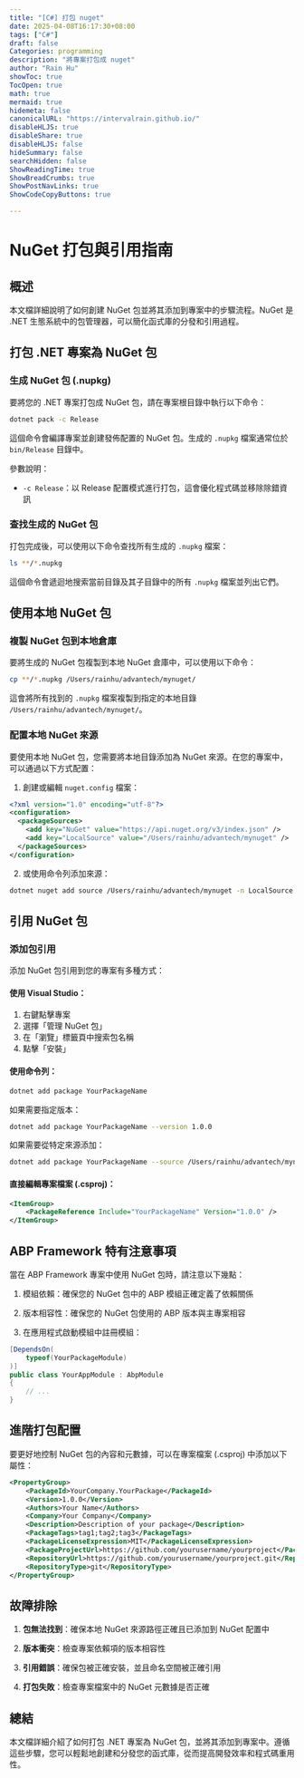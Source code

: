 ```yaml
---
title: "[C#] 打包 nuget"
date: 2025-04-08T16:17:30+08:00
tags: ["C#"]
draft: false
Categories: programming
description: "將專案打包成 nuget"
author: "Rain Hu"
showToc: true
TocOpen: true
math: true
mermaid: true
hidemeta: false
canonicalURL: "https://intervalrain.github.io/"
disableHLJS: true
disableShare: true
disableHLJS: false
hideSummary: false
searchHidden: false
ShowReadingTime: true
ShowBreadCrumbs: true
ShowPostNavLinks: true
ShowCodeCopyButtons: true

---
```


# NuGet 打包與引用指南

## 概述

本文檔詳細說明了如何創建 NuGet 包並將其添加到專案中的步驟流程。NuGet 是 .NET 生態系統中的包管理器，可以簡化函式庫的分發和引用過程。

## 打包 .NET 專案為 NuGet 包

### 生成 NuGet 包 (.nupkg)

要將您的 .NET 專案打包成 NuGet 包，請在專案根目錄中執行以下命令：

```bash
dotnet pack -c Release
```

這個命令會編譯專案並創建發佈配置的 NuGet 包。生成的 `.nupkg` 檔案通常位於 `bin/Release` 目錄中。

參數說明：
- `-c Release`：以 Release 配置模式進行打包，這會優化程式碼並移除除錯資訊

### 查找生成的 NuGet 包

打包完成後，可以使用以下命令查找所有生成的 `.nupkg` 檔案：

```bash
ls **/*.nupkg
```

這個命令會遞迴地搜索當前目錄及其子目錄中的所有 `.nupkg` 檔案並列出它們。

## 使用本地 NuGet 包

### 複製 NuGet 包到本地倉庫

要將生成的 NuGet 包複製到本地 NuGet 倉庫中，可以使用以下命令：

```bash
cp **/*.nupkg /Users/rainhu/advantech/mynuget/
```

這會將所有找到的 `.nupkg` 檔案複製到指定的本地目錄 `/Users/rainhu/advantech/mynuget/`。

### 配置本地 NuGet 來源

要使用本地 NuGet 包，您需要將本地目錄添加為 NuGet 來源。在您的專案中，可以通過以下方式配置：

1. 創建或編輯 `nuget.config` 檔案：

```xml
<?xml version="1.0" encoding="utf-8"?>
<configuration>
  <packageSources>
    <add key="NuGet" value="https://api.nuget.org/v3/index.json" />
    <add key="LocalSource" value="/Users/rainhu/advantech/mynuget" />
  </packageSources>
</configuration>
```

2. 或使用命令列添加來源：

```bash
dotnet nuget add source /Users/rainhu/advantech/mynuget -n LocalSource
```

## 引用 NuGet 包

### 添加包引用

添加 NuGet 包引用到您的專案有多種方式：

#### 使用 Visual Studio：

1. 右鍵點擊專案
2. 選擇「管理 NuGet 包」
3. 在「瀏覽」標籤頁中搜索包名稱
4. 點擊「安裝」

#### 使用命令列：

```bash
dotnet add package YourPackageName
```

如果需要指定版本：

```bash
dotnet add package YourPackageName --version 1.0.0
```

如果需要從特定來源添加：

```bash
dotnet add package YourPackageName --source /Users/rainhu/advantech/mynuget
```

#### 直接編輯專案檔案 (.csproj)：

```xml
<ItemGroup>
    <PackageReference Include="YourPackageName" Version="1.0.0" />
</ItemGroup>
```

## ABP Framework 特有注意事項

當在 ABP Framework 專案中使用 NuGet 包時，請注意以下幾點：

1. 模組依賴：確保您的 NuGet 包中的 ABP 模組正確定義了依賴關係

2. 版本相容性：確保您的 NuGet 包使用的 ABP 版本與主專案相容

3. 在應用程式啟動模組中註冊模組：

```csharp
[DependsOn(
    typeof(YourPackageModule)
)]
public class YourAppModule : AbpModule
{
    // ...
}
```

## 進階打包配置

要更好地控制 NuGet 包的內容和元數據，可以在專案檔案 (.csproj) 中添加以下屬性：

```xml
<PropertyGroup>
    <PackageId>YourCompany.YourPackage</PackageId>
    <Version>1.0.0</Version>
    <Authors>Your Name</Authors>
    <Company>Your Company</Company>
    <Description>Description of your package</Description>
    <PackageTags>tag1;tag2;tag3</PackageTags>
    <PackageLicenseExpression>MIT</PackageLicenseExpression>
    <PackageProjectUrl>https://github.com/yourusername/yourproject</PackageProjectUrl>
    <RepositoryUrl>https://github.com/yourusername/yourproject.git</RepositoryUrl>
    <RepositoryType>git</RepositoryType>
</PropertyGroup>
```

## 故障排除

1. **包無法找到**：確保本地 NuGet 來源路徑正確且已添加到 NuGet 配置中

2. **版本衝突**：檢查專案依賴項的版本相容性

3. **引用錯誤**：確保包被正確安裝，並且命名空間被正確引用

4. **打包失敗**：檢查專案檔案中的 NuGet 元數據是否正確

## 總結

本文檔詳細介紹了如何打包 .NET 專案為 NuGet 包，並將其添加到專案中。遵循這些步驟，您可以輕鬆地創建和分發您的函式庫，從而提高開發效率和程式碼重用性。
